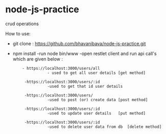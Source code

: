 # node-js-practice
crud operations

How to use:
  - git clone : https://github.com/bhavanibava/node-js-practice.git
  - npm install
  -run node bin/www
  -open restlet client and run api call's which are given below :
  
            - https://localhost:3000/users/all 
                       - used to get all user details [get method]
                       
             -https://localhost:3000/users/:id
                       -used to get that id user details 
                       
             -https://localhost:3000/users/
                       -used to post (or) create data [post method]
                       
             -https://localhost:3000/users/:id
                       -used to update user details   [put method]
                       
             -https://localhost:3000/users/:id
                       -used to delete user data from db  [delete method]
